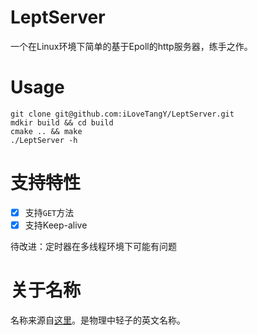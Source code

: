 # LeptServer
一个在Linux环境下简单的基于Epoll的http服务器，练手之作。

# Usage
```
git clone git@github.com:iLoveTangY/LeptServer.git
mdkir build && cd build
cmake .. && make
./LeptServer -h
```

# 支持特性
- [x] 支持`GET`方法
- [x] 支持Keep-alive

待改进：定时器在多线程环境下可能有问题

# 关于名称
名称来源自[这里](https://zhuanlan.zhihu.com/json-tutorial)。是物理中轻子的英文名称。

